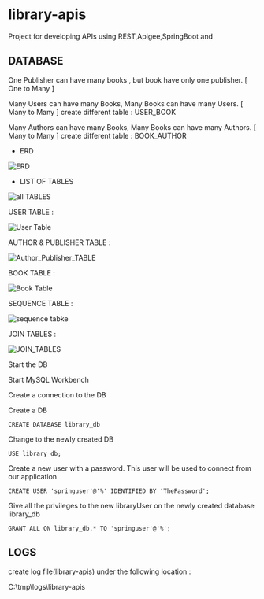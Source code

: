 # library-apis
Project for developing APIs using REST,Apigee,SpringBoot and 

## DATABASE

One Publisher can have many books , but book have only one publisher. [  One to Many ] 

Many Users can have many Books, Many Books can have many Users. [ Many to Many ]  create different table  :  USER_BOOK 

Many Authors can have many Books, Many Books can have many Authors.  [ Many to Many ]  create different table : BOOK_AUTHOR




- ERD

![ERD](https://user-images.githubusercontent.com/9671419/82833367-68b5e900-9edb-11ea-8c58-031605ae9c1f.PNG)

- LIST OF TABLES

![all TABLES](https://user-images.githubusercontent.com/9671419/82833511-cba78000-9edb-11ea-926e-aeec600c0dcd.PNG)

USER TABLE :

![User Table](https://user-images.githubusercontent.com/9671419/82833535-da8e3280-9edb-11ea-973c-546d4dacd20d.PNG)

AUTHOR & PUBLISHER TABLE :

![Author_Publisher_TABLE](https://user-images.githubusercontent.com/9671419/82833927-1b3a7b80-9edd-11ea-8b5e-b09e2d2da62c.PNG)

BOOK TABLE :

![Book Table](https://user-images.githubusercontent.com/9671419/82833706-761fa300-9edc-11ea-8149-499d95036be3.PNG)

SEQUENCE TABLE :

![sequence tabke](https://user-images.githubusercontent.com/9671419/82833516-cf3b0700-9edb-11ea-8474-e3bbbc944990.PNG)

JOIN TABLES :

![JOIN_TABLES](https://user-images.githubusercontent.com/9671419/82833723-7f107480-9edc-11ea-999c-6ad3deeebee5.PNG)




Start the DB

Start MySQL Workbench

Create a connection to the DB

Create a DB

	CREATE DATABASE library_db
  
Change to the newly created DB

	USE library_db;
  
Create a new user with a password. This user will be used to connect from our application

	CREATE USER 'springuser'@'%' IDENTIFIED BY 'ThePassword'; 
  
Give all the privileges to the new libraryUser on the newly created database library_db

	GRANT ALL ON library_db.* TO 'springuser'@'%'; 	

## LOGS

create log file(library-apis) under the following location :

C:\tmp\logs\library-apis
